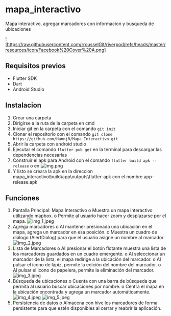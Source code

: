 # mapa_interactivo

Mapa interactivo, agregar marcadores con informacion y busqueda de ubicaciones

![https://raw.githubusercontent.com/rrousselGit/riverpod/refs/heads/master/resources/icon/Facebook%20Cover%20A.png]

## Requisitos previos

- Flutter SDK
- Dart
- Android Studio

## Instalacion

1. Crear una carpeta
2. Dirigirse a la ruta de la carpeta en cmd
3. Iniciar git en la carpeta con el comando ```git init```
4. Clonar el repositorio con el comando ```git clone https://github.com/Hannj0/Mapa_Interactivo.git```
5. Abrir la carpeta con android studio
6. Ejecutar el comando ```flutter pub get``` en la terminal para descargar las dependencias necesarias
7. Construir el apk para Android con el comando ```flutter build apk --release``` o en ![img.png](img.png)
8. Y listo se creara la apk en la direccion mapa_interactivo\build\app\outputs\flutter-apk con el nombre app-release.apk

## Funciones

1. Pantalla Principal: Mapa Interactivo
   o Muestra un mapa interactivo utilizando mapbox.
   o Permite al usuario hacer zoom y desplazarse por el mapa.
   ![img_1.jpeg](img_1.jpeg)
2. Agrega marcadores
   o Al mantener presionada una ubicación en el mapa, agrega un marcador en esa posición.
   o Muestra un cuadro de diálogo (AlertDialog) para que el usuario asigne un nombre al marcador.
   ![img_2.jpeg](img_2.jpeg)
3. Lista de Marcadores
   o Al presionar el botón flotante muestra una lista de los marcadores guardados en un cuadro emergente.
   o Al seleccionar un marcador de la lista, el mapa redirige a la ubicación del marcador.
   o Al pulsar el icono de lápiz, permite la edición del nombre del marcador.
   o Al pulsar el icono de papelera, permite la eliminación del marcador.
   ![img_3.jpeg](img_3.jpeg)
4. Búsqueda de ubicaciones
   o Cuenta con una barra de búsqueda que permita al usuario buscar ubicaciones por nombre.
   o Centra el mapa en la ubicación encontrada y agrega un marcador automáticamente.
   ![img_4.jpeg](img_4.jpeg) ![img_5.jpeg](img_5.jpeg)
5. Persistencia de datos
   o Almacena con hive los marcadores de forma persistente para que estén disponibles al cerrar y reabrir la aplicación.
